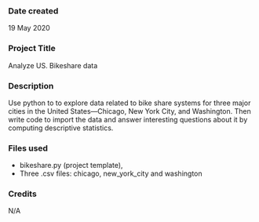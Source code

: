 ### Date created
19 May 2020

### Project Title
Analyze US. Bikeshare data

### Description
Use python to to explore data related to bike share systems for three major cities in the United States—Chicago, New York City, and Washington.
Then write code to import the data and answer interesting questions about it by computing descriptive statistics.

### Files used
- bikeshare.py (project template),
- Three .csv files: chicago, new_york_city and washington

### Credits
N/A

